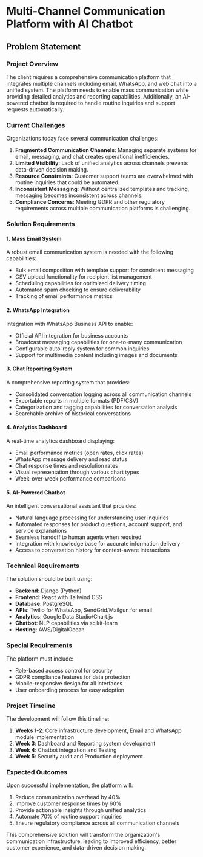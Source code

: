 # Multi-Channel Communication Platform with AI Chatbot
## Problem Statement

### Project Overview
The client requires a comprehensive communication platform that integrates multiple channels including email, WhatsApp, and web chat into a unified system. The platform needs to enable mass communication while providing detailed analytics and reporting capabilities. Additionally, an AI-powered chatbot is required to handle routine inquiries and support requests automatically.

### Current Challenges
Organizations today face several communication challenges:
1. **Fragmented Communication Channels**: Managing separate systems for email, messaging, and chat creates operational inefficiencies.
2. **Limited Visibility**: Lack of unified analytics across channels prevents data-driven decision making.
3. **Resource Constraints**: Customer support teams are overwhelmed with routine inquiries that could be automated.
4. **Inconsistent Messaging**: Without centralized templates and tracking, messaging becomes inconsistent across channels.
5. **Compliance Concerns**: Meeting GDPR and other regulatory requirements across multiple communication platforms is challenging.

### Solution Requirements

#### 1. Mass Email System
A robust email communication system is needed with the following capabilities:
- Bulk email composition with template support for consistent messaging
- CSV upload functionality for recipient list management
- Scheduling capabilities for optimized delivery timing
- Automated spam checking to ensure deliverability
- Tracking of email performance metrics

#### 2. WhatsApp Integration
Integration with WhatsApp Business API to enable:
- Official API integration for business accounts
- Broadcast messaging capabilities for one-to-many communication
- Configurable auto-reply system for common inquiries
- Support for multimedia content including images and documents

#### 3. Chat Reporting System
A comprehensive reporting system that provides:
- Consolidated conversation logging across all communication channels
- Exportable reports in multiple formats (PDF/CSV)
- Categorization and tagging capabilities for conversation analysis
- Searchable archive of historical conversations

#### 4. Analytics Dashboard
A real-time analytics dashboard displaying:
- Email performance metrics (open rates, click rates)
- WhatsApp message delivery and read status
- Chat response times and resolution rates
- Visual representation through various chart types
- Week-over-week performance comparisons

#### 5. AI-Powered Chatbot
An intelligent conversational assistant that provides:
- Natural language processing for understanding user inquiries
- Automated responses for product questions, account support, and service explanations
- Seamless handoff to human agents when required
- Integration with knowledge base for accurate information delivery
- Access to conversation history for context-aware interactions

### Technical Requirements
The solution should be built using:
- **Backend**: Django (Python)
- **Frontend**: React with Tailwind CSS
- **Database**: PostgreSQL
- **APIs**: Twilio for WhatsApp, SendGrid/Mailgun for email
- **Analytics**: Google Data Studio/Chart.js
- **Chatbot**: NLP capabilities via scikit-learn
- **Hosting**: AWS/DigitalOcean

### Special Requirements
The platform must include:
- Role-based access control for security
- GDPR compliance features for data protection
- Mobile-responsive design for all interfaces
- User onboarding process for easy adoption

### Project Timeline
The development will follow this timeline:
1. **Weeks 1-2**: Core infrastructure development, Email and WhatsApp module implementation
2. **Week 3**: Dashboard and Reporting system development
3. **Week 4**: Chatbot integration and Testing
4. **Week 5**: Security audit and Production deployment

### Expected Outcomes
Upon successful implementation, the platform will:
1. Reduce communication overhead by 40%
2. Improve customer response times by 60%
3. Provide actionable insights through unified analytics
4. Automate 70% of routine support inquiries
5. Ensure regulatory compliance across all communication channels

This comprehensive solution will transform the organization's communication infrastructure, leading to improved efficiency, better customer experience, and data-driven decision making.
